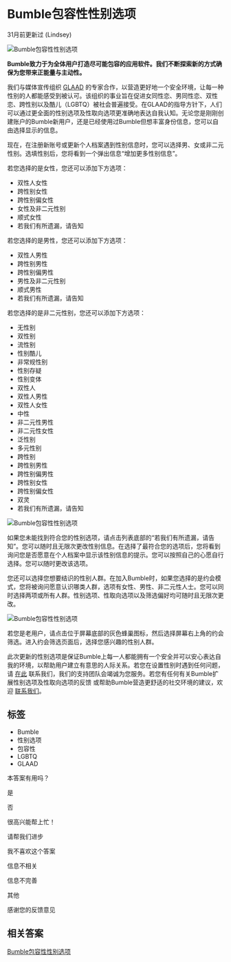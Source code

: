 # Bumble包容性性别选项

31月前更新过 (Lindsey)

![Bumble包容性性别选项](https://static-eu.bumble.com/s4/files/e/2.1.mgfBZES6-elQXZ2rKcYFyd9hPdcpqTVkYKxAi4kICNA1AEISNJ1kYZ25pU7rHe_q2jMLwWqOYxfTL3dFJoZLNw/)

**Bumble致力于为全体用户打造尽可能包容的应用软件。我们不断探索新的方式确保为您带来正能量与主动性。**

我们与媒体宣传组织 [GLAAD](https://www.glaad.org/) 的专家合作，以营造更好地一个安全环境，让每一种性别的人都能感受到被认可。该组织的事业旨在促进女同性恋、男同性恋、双性恋、跨性别以及酷儿（LGBTQ）被社会普遍接受。在GLAAD的指导方针下，人们可以通过更全面的性别选项及性取向选项更准确地表达自我认知。无论您是刚刚创建账户的Bumble新用户，还是已经使用过Bumble但想丰富身份信息，您可以自由选择显示的信息。

现在，在注册新账号或更新个人档案遇到性别信息时，您可以选择男、女或非二元性别。选填性别后，您将看到一个弹出信息“增加更多性别信息”。

若您选择的是女性，您还可以添加下方选项：
- 双性人女性
- 跨性别女性
- 跨性别偏女性
- 女性及非二元性别
- 顺式女性
- 若我们有所遗漏，请告知

若您选择的是男性，您还可以添加下方选项：
- 双性人男性
- 跨性别男性
- 跨性别偏男性
- 男性及非二元性别
- 顺式男性
- 若我们有所遗漏，请告知

若您选择的是非二元性别，您还可以添加下方选项：
- 无性别
- 双性别
- 流性别
- 性别酷儿
- 非常规性别
- 性别存疑
- 性别变体
- 双性人
- 双性人男性
- 双性人女性
- 中性
- 非二元性男性
- 非二元性女性
- 泛性别
- 多元性别
- 跨性别
- 跨性别男性
- 跨性别偏男性
- 跨性别女性
- 跨性别偏女性
- 双灵
- 若我们有所遗漏，请告知

![Bumble包容性性别选项](https://static-eu.bumble.com/s3/files/e/2.1.mgfBZES6-elQXZ2rKcYFyXq1mQhi17WebBRAb_dy6ABW6LBNvzahzEWK_NsqC3UuiV9OnMvfvgp9h5NXunX2Uw/)

如果您未能找到符合您的性别选项，请点击列表底部的“若我们有所遗漏，请告知”。您可以随时且无限次更改性别信息。在选择了最符合您的选项后，您将看到询问您是否愿意在个人档案中显示该性别信息的提示。您可以按照自己的心愿自行选择。您可以随时更改该选项。

您还可以选择您想要结识的性别人群。在加入Bumble时，如果您选择的是约会模式，您将被询问愿意认识哪类人群，选项有女性、男性、非二元性人士。您可以同时选择两项或所有人群。性别选项、性取向选项以及筛选偏好均可随时且无限次更改。

![Bumble包容性性别选项](https://static-eu.bumble.com/s2/files/e/2.1.mgfBZES6-elQXZ2rKcYFyREPGkollDrMzENGhYPcHZlK6XwF6aXjrjnZQUPE3TAnvSIHYdGJw41m5SE_lbitew/)

若您是老用户，请点击位于屏幕底部的灰色蜂巢图标，然后选择屏幕右上角的约会筛选。进入约会筛选页面后，选择您感兴趣的性别人群。

此次更新的性别选项是保证Bumble上每一人都能拥有一个安全并可以安心表达自我的环境，以帮助用户建立有意思的人际关系。若您在设置性别时遇到任何问题，请 [在此](https://bumble.com/en/help#contact-us) 联系我们，我们的支持团队会竭诚为您服务。若您有任何有关Bumble扩展性别选项及性取向选项的反馈 或帮助Bumble营造更舒适的社交环境的建议，欢迎 [联系我们](https://bumble.com/en/help#contact-us)。 

## 标签
- Bumble
- 性别选项
- 包容性
- LGBTQ
- GLAAD

本答案有用吗？

是

否

很高兴能帮上忙！

请帮我们进步

我不喜欢这个答案

信息不相关

信息不完善

其他

感谢您的反馈意见

## 相关答案

[Bumble包容性性别选项](/zh/help/Bumble-包容性-性别-选项)